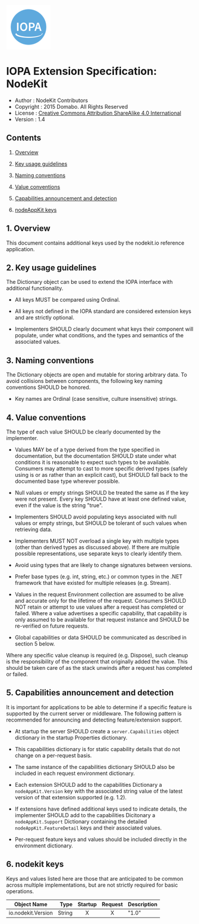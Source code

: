 [![IOPA](./iopa.png)](http://iopa.io)
# IOPA Extension Specification: NodeKit
* Author : NodeKit Contributors 
* Copyright : 2015 Domabo. All Rights Reserved
* License : [Creative Commons Attribution ShareAlike 4.0 International](https://creativecommons.org/licenses/by-sa/4.0/)
* Version : 1.4

## Contents

1. [Overview][1]

2. [Key usage guidelines][2]

3. [Naming conventions][3]

4. [Value conventions][4]

5. [Capabilities announcement and detection][5]

6. [nodeAppKit keys][6]

## 1. Overview

This document contains additional keys used by the nodekit.io reference application.


## 2\. Key usage guidelines

The Dictionary object can be used to extend the IOPA interface with additional functionality.

* All keys MUST be compared using Ordinal.

* All keys not defined in the IOPA standard are considered extension keys and are strictly optional.

* Implementers SHOULD clearly document what keys their component will populate, under what conditions, and the types and semantics of the associated values.

## 3\. Naming conventions

The Dictionary objects are open and mutable for storing arbitrary data. To avoid collisions between components, the following key naming conventions SHOULD be honored.

* Key names are Ordinal (case sensitive, culture insensitive) strings.


## 4\. Value conventions

The type of each value SHOULD be clearly documented by the implementer.

* Values MAY be of a type derived from the type specified in documentation, but the documentation SHOULD state under what conditions it is reasonable to expect such types to be available. Consumers may attempt to cast to more specific derived types (safely using is or as rather than an explicit cast), but SHOULD fall back to the documented base type wherever possible.

* Null values or empty strings SHOULD be treated the same as if the key were not present. Every key SHOULD have at least one defined value, even if the value is the string "true".

* Implementers SHOULD avoid populating keys associated with null values or empty strings, but SHOULD be tolerant of such values when retrieving data.

* Implementers MUST NOT overload a single key with multiple types (other than derived types as discussed above). If there are multiple possible representations, use separate keys to clearly identify them.

* Avoid using types that are likely to change signatures between versions.

* Prefer base types (e.g. int, string, etc.) or common types in the .NET framework that have existed for multiple releases (e.g. Stream).

* Values in the request Environment collection are assumed to be alive and accurate only for the lifetime of the request. Consumers SHOULD NOT retain or attempt to use values after a request has completed or failed. Where a value advertises a specific capability, that capability is only assumed to be available for that request instance and SHOULD be re-verified on future requests.

* Global capabilities or data SHOULD be communicated as described in section 5 below.

Where any specific value cleanup is required (e.g. Dispose), such cleanup is the responsibility of the component that originally added the value. This should be taken care of as the stack unwinds after a request has completed or failed.

## 5. Capabilities announcement and detection

It is important for applications to be able to determine if a specific feature is supported by the current server or middleware. The following pattern is recommended for announcing and detecting feature/extension support.

* At startup the server SHOULD create a `server.Capabilities` object dictionary in the startup Properties dictionary.

* This capabilities dictionary is for static capability details that do not change on a per-request basis.

* The same instance of the capabilities dictionary SHOULD also be included in each request environment dictionary.

* Each extension SHOULD add to the capabilities Dictionary a `nodeAppKit.Version` key with the associated string value of the latest version of that extension supported (e.g. 1.2).

* If extensions have defined additional keys used to indicate details, the implementer SHOULD add to the capabilities Dicitonary a `nodeAppKit.Support` Dictionary containing the detailed `nodeAppKit.FeatureDetail` keys and their associated values.

* Per-request feature keys and values should be included directly in the environment dictionary.

## 6\. nodekit keys

Keys and values listed here are those that are anticipated to be common across multiple implementations, but are not strictly required for basic operations.


| Object Name |  Type  | Startup | Request | Description |
| ---| --: | :-: | :-:| --- |
| io.nodekit.Version | String | X | X  | "1.0"|


   [1]: #1-overview
   [2]: #2-key-usage-guidelines
   [3]: #3-naming-conventions
   [4]: #4-value-conventions
   [5]: #5-capabilities-announcement-and-detection
   [6]: #6-nodekit-keys
  
